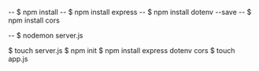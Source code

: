 -- $ npm install 
-- $ npm install express
-- $ npm install dotenv --save
-- $ npm install cors

-- $ nodemon server.js

$ touch server.js
$ npm init
$ npm install express dotenv cors
$ touch app.js